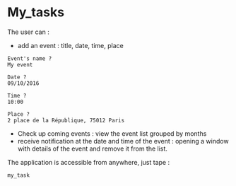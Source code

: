 # My_tasks

The user can :
- add an event : title, date, time, place

```'sh'
Event's name ?
My event

Date ?
09/10/2016

Time ?
10:00

Place ?
2 place de la République, 75012 Paris
```
- Check up coming events : view the event list grouped by months
- receive notification at the date and time of the event : opening a window with details of the event and
remove it from the list.

The application is accessible from anywhere, just tape : 
```'sh'
my_task
```
